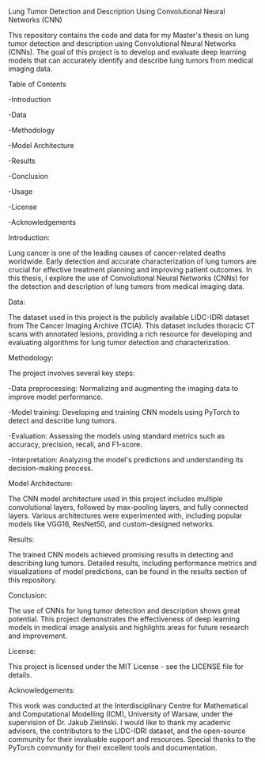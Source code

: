 Lung Tumor Detection and Description Using Convolutional Neural Networks (CNN)

This repository contains the code and data for my Master's thesis on lung tumor detection and description using Convolutional Neural Networks (CNNs). 
The goal of this project is to develop and evaluate deep learning models that can accurately identify and describe lung tumors from medical imaging data.

Table of Contents

-Introduction

-Data

-Methodology

-Model Architecture

-Results

-Conclusion

-Usage

-License

-Acknowledgements

Introduction:

Lung cancer is one of the leading causes of cancer-related deaths worldwide. 
Early detection and accurate characterization of lung tumors are crucial for effective treatment planning and improving patient outcomes. 
In this thesis, I explore the use of Convolutional Neural Networks (CNNs) for the detection and description of lung tumors from medical imaging data.

Data:

The dataset used in this project is the publicly available LIDC-IDRI dataset from The Cancer Imaging Archive (TCIA). 
This dataset includes thoracic CT scans with annotated lesions, providing a rich resource for developing and evaluating algorithms for lung tumor detection and characterization.

Methodology:

The project involves several key steps:

-Data preprocessing: Normalizing and augmenting the imaging data to improve model performance.

-Model training: Developing and training CNN models using PyTorch to detect and describe lung tumors.

-Evaluation: Assessing the models using standard metrics such as accuracy, precision, recall, and F1-score.

-Interpretation: Analyzing the model's predictions and understanding its decision-making process.

Model Architecture:

The CNN model architecture used in this project includes multiple convolutional layers, followed by max-pooling layers, and fully connected layers. 
Various architectures were experimented with, including popular models like VGG16, ResNet50, and custom-designed networks.

Results:

The trained CNN models achieved promising results in detecting and describing lung tumors. 
Detailed results, including performance metrics and visualizations of model predictions, can be found in the results section of this repository.

Conclusion:

The use of CNNs for lung tumor detection and description shows great potential. 
This project demonstrates the effectiveness of deep learning models in medical image analysis and highlights areas for future research and improvement.

License:

This project is licensed under the MIT License - see the LICENSE file for details.

Acknowledgements:

This work was conducted at the Interdisciplinary Centre for Mathematical and Computational Modelling (ICM), University of Warsaw, under the supervision of Dr. Jakub Zieliński. 
I would like to thank my academic advisors, the contributors to the LIDC-IDRI dataset, and the open-source community for their invaluable support and resources. 
Special thanks to the PyTorch community for their excellent tools and documentation.

